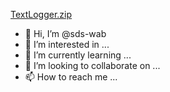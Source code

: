 [TextLogger.zip](https://github.com/sds-wab/sds-wab/files/8923559/TextLogger.zip)
- 👋 Hi, I’m @sds-wab
- 👀 I’m interested in ...
- 🌱 I’m currently learning ...
- 💞️ I’m looking to collaborate on ...
- 📫 How to reach me ...

<!---
sds-wab/sds-wab is a ✨ special ✨ repository because its `README.md` (this file) appears on your GitHub profile.
You can click the Preview link to take a look at your changes.
--->
